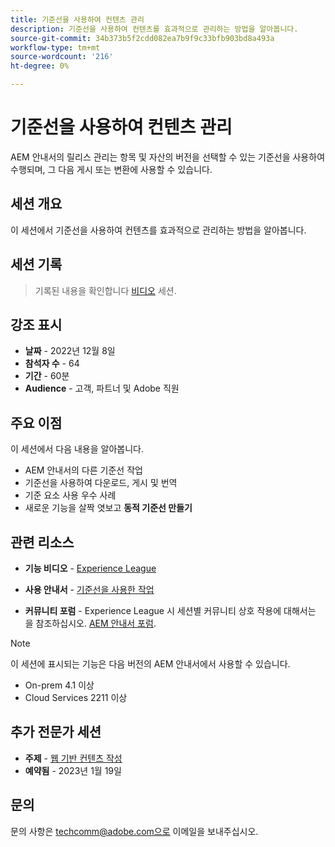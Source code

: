 ```yaml
---
title: 기준선을 사용하여 컨텐츠 관리
description: 기준선을 사용하여 컨텐츠를 효과적으로 관리하는 방법을 알아봅니다.
source-git-commit: 34b373b5f2cdd082ea7b9f9c33bfb903bd8a493a
workflow-type: tm+mt
source-wordcount: '216'
ht-degree: 0%

---
```


# 기준선을 사용하여 컨텐츠 관리

AEM 안내서의 릴리스 관리는 항목 및 자산의 버전을 선택할 수 있는 기준선을 사용하여 수행되며, 그 다음 게시 또는 변환에 사용할 수 있습니다.

## 세션 개요

이 세션에서 기준선을 사용하여 컨텐츠를 효과적으로 관리하는 방법을 알아봅니다.

## 세션 기록

>기록된 내용을 확인합니다 [비디오](https://video.tv.adobe.com/v/3414172/version-management-release-management-baseline?quality=12&learn=on) 세션.

## 강조 표시

- **날짜** - 2022년 12월 8일
- **참석자 수** - 64
- **기간** - 60분
- **Audience** - 고객, 파트너 및 Adobe 직원

## 주요 이점

이 세션에서 다음 내용을 알아봅니다.
- AEM 안내서의 다른 기준선 작업
- 기준선을 사용하여 다운로드, 게시 및 번역
- 기준 요소 사용 우수 사례
- 새로운 기능을 살짝 엿보고 **동적 기준선 만들기**

## 관련 리소스

- **기능 비디오** -  [Experience League](https://experienceleague.adobe.com/docs/experience-manager-guides-learn/videos/advanced-user-guide/overview.html?lang=en)

- **사용 안내서** - [기준선을 사용한 작업](https://help.adobe.com/en_US/xml-documentation-for-adobe-experience-manager/index.html#t=DXML-master-map%2Fgenerate-output-use-baseline-for-publishing.html)

- **커뮤니티 포럼** - Experience League 시 세션별 커뮤니티 상호 작용에 대해서는 을 참조하십시오. [AEM 안내서 포럼](https://experienceleaguecommunities.adobe.com/t5/experience-manager-guides/bd-p/xml-documentation-discussions).

>[!NOTE]
>
>이 세션에 표시되는 기능은 다음 버전의 AEM 안내서에서 사용할 수 있습니다.
> - On-prem 4.1 이상
> - Cloud Services 2211 이상


## 추가 전문가 세션

- **주제** - [웹 기반 컨텐츠 작성](webbased-authoring-jan2023.md)
- **예약됨** - 2023년 1월 19일

## 문의

문의 사항은 techcomm@adobe.com으로 이메일을 보내주십시오.